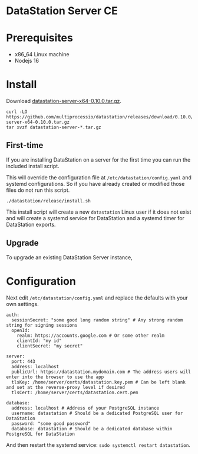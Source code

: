 # DataStation Server CE

# Prerequisites

* x86_64 Linux machine
* Nodejs 16

# Install

Download [datastation-server-x64-0.10.0.tar.gz](https://github.com/multiprocessio/datastation/releases/download/0.10.0/datastation-server-x64-0.10.0.tar.gz).

```
curl -LO https://github.com/multiprocessio/datastation/releases/download/0.10.0/datastation-server-x64-0.10.0.tar.gz
tar xvzf datastation-server-*.tar.gz
```

## First-time

If you are installing DataStation on a server for the first time you
can run the included install script.

This will override the configuration file at
`/etc/datastation/config.yaml` and systemd configurations. So if you
have already created or modified those files do not run this script.

```
./datastation/release/install.sh
```

This install script will create a new `datastation` Linux user if it
does not exist and will create a systemd service for DataStation and a
systemd timer for DataStation exports.

## Upgrade

To upgrade an existing DataStation Server instance, 

# Configuration

Next edit `/etc/datastation/config.yaml` and replace the defaults with your own settings.

```
auth:
  sessionSecret: "some good long random string" # Any strong random string for signing sessions
  openId:
    realm: https://accounts.google.com # Or some other realm
    clientId: "my id"
    clientSecret: "my secret"

server:
  port: 443
  address: localhost
  publicUrl: https://datastation.mydomain.com # The address users will enter into the browser to use the app
  tlsKey: /home/server/certs/datastation.key.pem # Can be left blank and set at the reverse-proxy level if desired
  tlsCert: /home/server/certs/datastation.cert.pem

database:
  address: localhost # Address of your PostgreSQL instance
  username: datastation # Should be a dedicated PostgreSQL user for DataStation
  password: "some good password"
  database: datastation # Should be a dedicated database within PostgreSQL for DataStation
```

And then restart the systemd service: `sudo systemctl restart datastation`.
